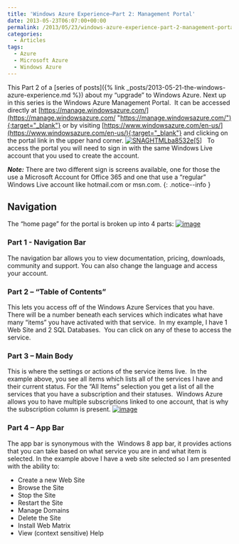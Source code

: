 ```yaml
---
title: 'Windows Azure Experience–Part 2: Management Portal'
date: 2013-05-23T06:07:00+00:00
permalink: /2013/05/23/windows-azure-experience-part-2-management-portal/
categories:
  - Articles
tags:
  - Azure
  - Microsoft Azure
  - Windows Azure
---
```


This Part 2 of a [series of posts]({% link _posts/2013-05-21-the-windows-azure-experience.md %}) about my “upgrade” to Windows Azure. Next up in this series is the Windows Azure Management Portal.  It can be accessed directly at [https://manage.windowsazure.com/](https://manage.windowsazure.com/ "https://manage.windowsazure.com/"){:target="_blank"} or by visiting [https://www.windowsazure.com/en-us/](https://www.windowsazure.com/en-us/){:target="_blank"} and clicking on the portal link in the upper hand corner. [![SNAGHTMLba8532e[5]](/assets/images/posts/SNAGHTMLba8532e_thumb.png "SNAGHTMLba8532e[5]")](/assets/images/posts/SNAGHTMLba8532e.png)   To access the portal you will need to sign in with the same Windows Live account that you used to create the account.

***Note:*** There are two different sign is screens available, one for those the use a Microsoft Account for Office 365 and one that use a “regular” Windows Live account like hotmail.com or msn.com.
{: .notice--info }

## Navigation

The “home page” for the portal is broken up into 4 parts: [![image](/assets/images/posts/image_thumb_9.png "image")](/assets/images/posts/image_10.png)  

### Part 1 - Navigation Bar

The navigation bar allows you to view documentation, pricing, downloads, community and support. You can also change the language and access your account.

### Part 2 – “Table of Contents”

This lets you access off of the Windows Azure Services that you have.  There will be a number beneath each services which indicates what have many “items” you have activated with that service.  In my example, I have 1 Web Site and 2 SQL Databases.  You can click on any of these to access the service.

### Part 3 – Main Body

This is where the settings or actions of the service items live.  In the example above, you see all items which lists all of the services I have and their current status. For the “All Items” selection you get a list of all the services that you have a subscription and their statuses.  Windows Azure allows you to have multiple subscriptions linked to one account, that is why the subscription column is present. [![image](/assets/images/posts/image_thumb_10.png "image")](/assets/images/posts/image_11.png)

### Part 4 – App Bar

The app bar is synonymous with the  Windows 8 app bar, it provides actions that you can take based on what service you are in and what item is selected. In the example above I have a web site selected so I am presented with the ability to:

* Create a new Web Site
* Browse the Site
* Stop the Site
* Restart the Site
* Manage Domains
* Delete the Site
* Install Web Matrix
* View (context sensitive) Help
